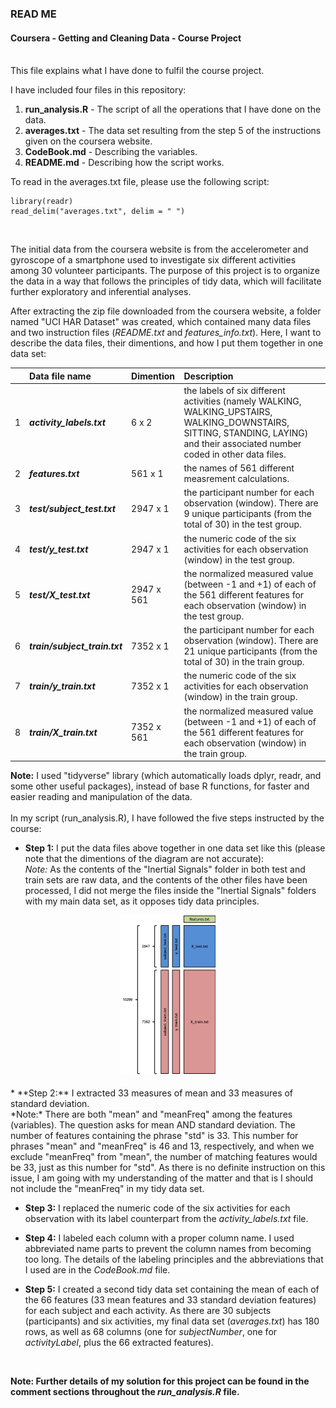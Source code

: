 ### READ ME
#### Coursera - Getting and Cleaning Data - Course Project<br/><br/>

This file explains what I have done to fulfil the course project.<br/>

I have included four files in this repository:<br/>

1. **run_analysis.R** - The script of all the operations that I have done on the data.<br/>
2. **averages.txt** - The data set resulting from the step 5 of the instructions given on the coursera website.<br/>
3. **CodeBook.md** - Describing the variables.<br/>
4. **README.md** - Describing how the script works.<br/>


To read in the averages.txt file, please use the following script:

```{r}
library(readr)
read_delim("averages.txt", delim = " ")
```
<br/>

The initial data from the coursera website is from the accelerometer and gyroscope of a smartphone used to investigate six different activities among 30 volunteer participants. The purpose of this project is to organize the data in a way that follows the principles of tidy data, which will facilitate further exploratory and inferential analyses. <br/>

After extracting the zip file downloaded from the coursera website, a folder named "UCI HAR Dataset" was created, which contained many data files and two instruction files (*README.txt* and *features_info.txt*). Here, I want to describe the data files, their dimentions, and how I put them together in one data set: <br/>


| |Data file name |Dimention | Description |
|:- |:-- |:- |:-----------|
| 1 | ***activity_labels.txt*** | 6 x 2 | the labels of six different activities (namely WALKING, WALKING_UPSTAIRS, WALKING_DOWNSTAIRS, SITTING, STANDING, LAYING) and their associated number coded in other data files. |
| 2 | ***features.txt*** | 561 x 1 | the names of 561  different measrement calculations. |
| 3 | ***test/subject_test.txt*** | 2947 x 1 | the participant number for each observation (window). There are 9 unique participants (from the total of 30) in the test group. |
| 4 | ***test/y_test.txt*** | 2947 x 1 | the numeric code of the six activities for each observation (window) in the test group. |
| 5 | ***test/X_test.txt*** | 2947 x 561 | the normalized measured value (between -1 and +1) of each of the 561 different features for each observation (window) in the test group. |
| 6 | ***train/subject_train.txt*** | 7352 x 1 | the participant number for each observation (window). There are 21 unique participants (from the total of 30) in the train group. |
| 7 | ***train/y_train.txt*** | 7352 x 1 | the numeric code of the six activities for each observation (window) in the train group. |
| 8 | ***train/X_train.txt*** | 7352 x 561 | the normalized measured value (between -1 and +1) of each of the 561 different features for each observation (window) in the train group. |


**Note:** I used "tidyverse" library (which automatically loads dplyr, readr, and some other useful packages), instead of base R functions, for faster and easier reading and manipulation of the data. <br/>
<br/>
In my script (run_analysis.R), I have followed the five steps instructed by the course: <br/>

* **Step 1:** I put the data files above together in one data set like this (please note that the dimentions of the diagram are not accurate):
<br/> *Note:* As the contents of the "Inertial Signals" folder in both test and train sets are raw data, and the contents of the other files have been processed, I did not merge the files inside the "Inertial Signals" folders with my main data set, as it opposes tidy data principles. <br/>

<center> <img src="diagram.png" alt="diagram" width=30% height=30%> </center>
<br/>
* **Step 2:** I extracted 33 measures of mean and 33 measures of standard deviation. <br/>
*Note:* There are both "mean" and "meanFreq" among the features (variables). The question asks for mean AND standard deviation. The number of features containing the phrase "std" is 33. This number for phrases "mean" and "meanFreq" is 46 and 13, respectively, and when we exclude "meanFreq" from "mean", the number of matching features would be 33, just as this number for "std". As there is no definite instruction on this issue, I am going with my understanding of the matter and that is I should not include the "meanFreq" in my tidy data set. 

* **Step 3:** I replaced the numeric code of the six activities for each observation with its label counterpart from the *activity_labels.txt* file.

* **Step 4:** I labeled each column with a proper column name. I used abbreviated name parts to prevent the column names from becoming too long. The details of the labeling principles and the abbreviations that I used are in the *CodeBook.md* file.

* **Step 5:** I created a second tidy data set containing the mean of each of the 66 features (33 mean features and 33 standard deviation features) for each subject and each activity. As there are 30 subjects (participants) and six activities, my final data set (*averages.txt*) has 180 rows, as well as 68 columns (one for *subjectNumber*, one for *activityLabel*, plus the 66 extracted features).
<br/>

**Note: Further details of my solution for this project can be found in the comment sections throughout the *run_analysis.R* file.**